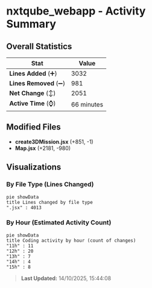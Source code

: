 # nxtqube_webapp - Activity Summary 

## Overall Statistics

| Stat                   | Value                                                             |
| ---------------------- | ----------------------------------------------------------------- |
| **Lines Added** (➕)   | 3032                                          |
| **Lines Removed** (➖) | 981                                        |
| **Net Change** (↕)    | 2051                |
| **Active Time** (⌚)   | 66 minutes |


## Modified Files
- **create3DMission.jsx** (+851, -1)
- **Map.jsx** (+2181, -980)

## Visualizations

### By File Type (Lines Changed)

```mermaid
pie showData
title Lines changed by file type
".jsx" : 4013
```

### By Hour (Estimated Activity Count)

```mermaid
pie showData
title Coding activity by hour (count of changes)
"11h" : 11
"12h" : 20
"13h" : 7
"14h" : 4
"15h" : 8
```


> **Last Updated:** 14/10/2025, 15:44:08